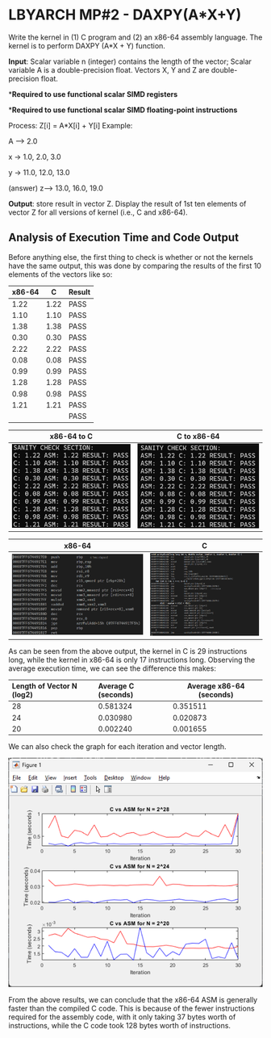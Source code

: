 # LBYARCH MP#2 - DAXPY(A*X+Y)

Write the kernel in (1) C program and (2) an x86-64 assembly language.  The kernel is to perform DAXPY (A*X + Y) function.

**Input**: Scalar variable n (integer) contains the length of the vector;  Scalar variable A is a double-precision float. Vectors X, Y and Z are double-precision float.

***Required to use functional scalar SIMD registers**

***Required to use functional scalar SIMD floating-point instructions**

Process:  Z[i] = A*X[i] + Y[i]
Example:

A --> 2.0

x -> 1.0, 2.0, 3.0

y -> 11.0, 12.0, 13.0

(answer) z--> 13.0, 16.0, 19.0

**Output**: store result in vector Z.  Display the result of 1st ten elements of vector Z for all versions of kernel (i.e., C and x86-64).

## Analysis of Execution Time and Code Output

Before anything else, the first thing to check is whether or not the kernels have the same output, this was done by comparing the results of the first 10 elements of the vectors like so:


| x86-64 | C    | Result |
| -------- | ------ | :------- |
| 1.22   | 1.22 | PASS   |
| 1.10   | 1.10 | PASS   |
| 1.38   | 1.38 | PASS   |
| 0.30   | 0.30 | PASS   |
| 2.22   | 2.22 | PASS   |
| 0.08   | 0.08 | PASS   |
| 0.99   | 0.99 | PASS   |
| 1.28   | 1.28 | PASS   |
| 0.98   | 0.98 | PASS   |
| 1.21   | 1.21 | PASS   |
|        |      | PASS   |


| x86-64 to C                        | C to x86-64                        |
| ------------------------------------ | ------------------------------------ |
| ![Comparing ASM to C](image-2.png) | ![Comparing C to ASM](image-3.png) |


| x86-64               | C                  |
| ---------------------- | -------------------- |
| ![code](image-1.png) | ![code](image.png) |

As can be seen from the above output, the kernel in C is 29 instructions long, while the kernel in x86-64 is only 17 instructions long. Observing the average execution time, we can see the difference this makes:


| Length of Vector N (log2) | Average C (seconds) | Average x86-64 (seconds) |
| :-------------------------- | :-------------------- | -------------------------- |
| 28                        | 0.581324            | 0.351511                 |
| 24                        | 0.030980            | 0.020873                 |
| 20                        | 0.002240            | 0.001655                 |

We can also check the graph for each iteration and vector length.

![graph](assets\20240330_121321_image.png)

From the above results, we can conclude that the x86-64 ASM is generally faster than the compiled C code. This is because of the fewer instructions required for the assembly code, with it only taking 37 bytes worth of instructions, while the C code took 128 bytes worth of instructions.
